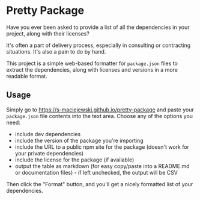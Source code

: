 # Pretty Package
Have you ever been asked to provide a list of all the dependencies in your project, along with their licenses?

It's often a part of delivery process, especially in consulting or contracting situations. It's also a pain to do by hand.

This project is a simple web-based formatter for `package.json` files to extract the dependencies, 
along with licenses and versions in a more readable format.

## Usage
Simply go to https://s-maciejewski.github.io/pretty-package and paste your `package.json` file contents into the text area.
Choose any of the options you need:
- include dev dependencies
- include the version of the package you're importing
- include the URL to a public npm site for the package (doesn't work for your private dependencies)
- include the license for the package (if available)
- output the table as markdown (for easy copy/paste into a README.md or documentation files) - if left unchecked, the output will be CSV

Then click the "Format" button, and you'll get a nicely formatted list of your dependencies.

